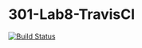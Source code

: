 # 301-Lab8-TravisCI
[![Build Status](https://travis-ci.com/cande1gut/301TravisDemo.svg?branch=main)](https://travis-ci.com/cande1gut/301TravisDemo)

